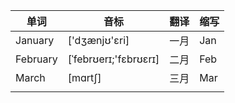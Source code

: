 | 单词     | 音标                  | 翻译 | 缩写 |
| -------- | --------------------- | ---- | ---- |
| January  | ['dʒænjʊ'ɛri]         | 一月 | Jan  |
| February | [ˈfebrʊerɪ;'fɛbrʊɛrɪ] | 二月 | Feb  |
| March    | [mɑrtʃ]               | 三月 | Mar  |
|          |                       |      |      |
